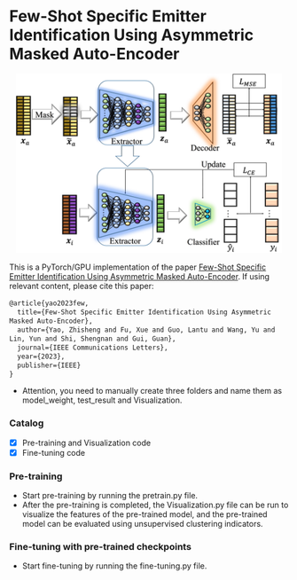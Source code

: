 # Few-Shot Specific Emitter Identification Using Asymmetric Masked Auto-Encoder

<p align="center">
  <img src="https://github.com/YZS666/A-Method-for-Solving-the-FS-SEI-Problem/blob/main/AMAE_FS_SEI.jpg?raw=true" width="480">
</p>

This is a PyTorch/GPU implementation of the paper [Few-Shot Specific Emitter Identification Using Asymmetric Masked Auto-Encoder](https://ieeexplore.ieee.org/document/10243409). If using relevant content, please cite this paper:
```
@article{yao2023few,
  title={Few-Shot Specific Emitter Identification Using Asymmetric Masked Auto-Encoder},
  author={Yao, Zhisheng and Fu, Xue and Guo, Lantu and Wang, Yu and Lin, Yun and Shi, Shengnan and Gui, Guan},
  journal={IEEE Communications Letters},
  year={2023},
  publisher={IEEE}
}
```

* Attention, you need to manually create three folders and name them as model_weight, test_result and Visualization.

### Catalog

- [x] Pre-training and Visualization code
- [x] Fine-tuning code

### Pre-training
* Start pre-training by running the pretrain.py file.
* After the pre-training is completed, the Visualization.py file can be run to visualize the features of the pre-trained model, and the pre-trained model can be evaluated using unsupervised clustering indicators.

### Fine-tuning with pre-trained checkpoints
* Start fine-tuning by running the fine-tuning.py file.

